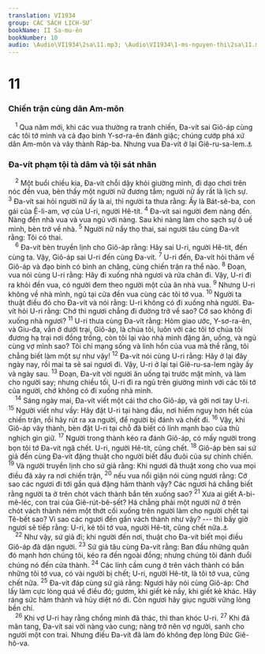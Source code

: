 ```yaml
---
translation: VI1934
group: CÁC SÁCH LỊCH-SỬ
bookName: II Sa-mu-ên 
bookNumber: 10
audio: \Audio\VI1934\2sa\11.mp3; \Audio\VI1934\1-ms-nguyen-thi\2sa\11.mp3
---
```


<div class="title"><h1>11</h1><h3>Chiến trận cùng dân Am-môn</h3></div>
<span class="verse 2sa_11_1"> <sup>1</sup> Qua năm mới, khi các vua thường ra tranh chiến, Đa-vít sai Giô-áp cùng các tôi tớ mình và cả đạo binh Y-sơ-ra-ên đánh giặc; chúng cướp phá xứ dân Am-môn và vây thành Ráp-ba. Nhưng vua Đa-vít ở lại Giê-ru-sa-lem.<a data-toggle="tooltip" data-placement="bottom" title="1Su 20:1">⚓</a><br/></span>
<div class="title"><h3>Đa-vít phạm tội tà dâm và tội sát nhân</h3></div>
<span class="verse 2sa_11_2"> <sup>2</sup> Một buổi chiều kia, Đa-vít chỗi dậy khỏi giường mình, đi dạo chơi trên nóc đền vua, bèn thấy một người nữ đương tắm; người nữ ấy rất là lịch sự. </span>
<span class="verse 2sa_11_3"><sup>3</sup> Đa-vít sai hỏi người nữ ấy là ai, thì người ta thưa rằng: Ấy là Bát-sê-ba, con gái của Ê-li-am, vợ của U-ri, người Hê-tít. </span>
<span class="verse 2sa_11_4"><sup>4</sup> Đa-vít sai người đem nàng đến. Nàng đến nhà vua và vua ngủ với nàng. Sau khi nàng làm cho sạch sự ô uế mình, bèn trở về nhà. </span>
<span class="verse 2sa_11_5"><sup>5</sup> Người nữ nầy thọ thai, sai người tâu cùng Đa-vít rằng: Tôi có thai. <br/></span>
<span class="verse 2sa_11_6"> <sup>6</sup> Đa-vít bèn truyền lịnh cho Giô-áp rằng: Hãy sai U-ri, người Hê-tít, đến cùng ta. Vậy, Giô-áp sai U-ri đến cùng Đa-vít. </span>
<span class="verse 2sa_11_7"><sup>7</sup> U-ri đến, Đa-vít hỏi thăm về Giô-áp và đạo binh có bình an chăng, cùng chiến trận ra thể nào. </span>
<span class="verse 2sa_11_8"><sup>8</sup> Đoạn, vua nói cùng U-ri rằng: Hãy đi xuống nhà ngươi và rửa chân đi. Vậy, U-ri đi ra khỏi đền vua, có người đem theo người một của ăn nhà vua. </span>
<span class="verse 2sa_11_9"><sup>9</sup> Nhưng U-ri không về nhà mình, ngủ tại cửa đền vua cùng các tôi tớ vua. </span>
<span class="verse 2sa_11_10"><sup>10</sup> Người ta thuật điều đó cho Đa-vít và nói rằng: U-ri không có đi xuống nhà người. Đa-vít hỏi U-ri rằng: Chớ thì ngươi chẳng đi đường trở về sao? Cớ sao không đi xuống nhà ngươi? </span>
<span class="verse 2sa_11_11"><sup>11</sup> U-ri thưa cùng Đa-vít rằng: Hòm giao ước, Y-sơ-ra-ên, và Giu-đa, vẫn ở dưới trại, Giô-áp, là chúa tôi, luôn với các tôi tớ chúa tôi đương hạ trại nơi đồng trống, còn tôi lại vào nhà mình đặng ăn, uống, và ngủ cùng vợ mình sao? Tôi chỉ mạng sống và linh hồn của vua mà thề rằng, tôi chẳng biết làm một sự như vậy! </span>
<span class="verse 2sa_11_12"><sup>12</sup> Đa-vít nói cùng U-ri rằng: Hãy ở lại đây ngày nay, rồi mai ta sẽ sai ngươi đi. Vậy, U-ri ở lại tại Giê-ru-sa-lem ngày ấy và ngày sau. </span>
<span class="verse 2sa_11_13"><sup>13</sup> Đoạn, Đa-vít vời người ăn uống tại trước mặt mình, và làm cho người say; nhưng chiều tối, U-ri đi ra ngủ trên giường mình với các tôi tớ của người, chớ không có đi xuống nhà mình. <br/></span>
<span class="verse 2sa_11_14"> <sup>14</sup> Sáng ngày mai, Đa-vít viết một cái thơ cho Giô-áp, và gởi nơi tay U-ri. </span>
<span class="verse 2sa_11_15"><sup>15</sup> Người viết như vầy: Hãy đặt U-ri tại hàng đầu, nơi hiểm nguy hơn hết của chiến trận, rồi hãy rút ra xa người, để người bị đánh và chết đi. </span>
<span class="verse 2sa_11_16"><sup>16</sup> Vậy, khi Giô-áp vây thành, bèn đặt U-ri tại chỗ đã biết có lính mạnh bạo của thù nghịch gìn giữ. </span>
<span class="verse 2sa_11_17"><sup>17</sup> Người trong thành kéo ra đánh Giô-áp, có mấy người trong bọn tôi tớ Đa-vít ngã chết. U-ri, người Hê-tít, cũng chết. </span>
<span class="verse 2sa_11_18"><sup>18</sup> Giô-áp bèn sai sứ giả đến cùng Đa-vít đặng thuật cho người biết đầu đuôi của sự chinh chiến. </span>
<span class="verse 2sa_11_19"><sup>19</sup> Và người truyền lịnh cho sứ giả rằng: Khi ngươi đã thuật xong cho vua mọi điều đã xảy ra nơi chiến trận, </span>
<span class="verse 2sa_11_20"><sup>20</sup> nếu vua nổi giận nói cùng ngươi rằng: Cớ sao các ngươi đi tới gần quá đặng hãm thành vậy? Các ngươi há chẳng biết rằng người ta ở trên chót vách thành bắn tên xuống sao? </span>
<span class="verse 2sa_11_21"><sup>21</sup> Xưa ai giết A-bi-mê-léc, con trai của Giê-rút-bê-sết? Há chẳng phải một người nữ ở trên chót vách thành ném một thớt cối xuống trên người làm cho người chết tại Tê-bết sao? Vì sao các ngươi đến gần vách thành như vậy? --- thì bấy giờ ngươi sẽ tiếp rằng: U-ri, kẻ tôi tớ vua, người Hê-tít, cũng chết nữa.<a data-toggle="tooltip" data-placement="bottom" title="Cac 9:53">⚓</a><br/></span>
<span class="verse 2sa_11_22"> <sup>22</sup> Như vậy, sứ giả đi; khi người đến nơi, thuật cho Đa-vít biết mọi điều Giô-áp đã dặn người. </span>
<span class="verse 2sa_11_23"><sup>23</sup> Sứ giả tâu cùng Đa-vít rằng: Ban đầu những quân đó mạnh hơn chúng tôi, kéo ra đến ngoài đồng; nhưng chúng tôi đánh đuổi chúng nó đến cửa thành. </span>
<span class="verse 2sa_11_24"><sup>24</sup> Các lính cầm cung ở trên vách thành có bắn những tôi tớ vua, có vài người bị chết; U-ri, người Hê-tít, là tôi tớ vua, cũng chết nữa. </span>
<span class="verse 2sa_11_25"><sup>25</sup> Đa-vít đáp cùng sứ giả rằng: Ngươi hãy nói cùng Giô-áp: Chớ lấy làm cực lòng quá về điều đó; gươm, khi giết kẻ nầy, khi giết kẻ khác. Hãy ráng sức hãm thành và hủy diệt nó đi. Còn ngươi hãy giục người vững lòng bền chí. <br/></span>
<span class="verse 2sa_11_26"> <sup>26</sup> Khi vợ U-ri hay rằng chồng mình đã thác, thì than khóc U-ri. </span>
<span class="verse 2sa_11_27"><sup>27</sup> Khi đã mãn tang, Đa-vít sai vời nàng vào cung; nàng trở nên vợ người, sanh cho người một con trai. Nhưng điều Đa-vít đã làm đó không đẹp lòng Đức Giê-hô-va. <br/></span>
